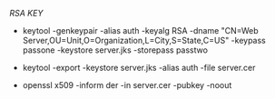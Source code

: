  
 *RSA KEY*
  
 - keytool -genkeypair -alias auth -keyalg RSA -dname "CN=Web Server,OU=Unit,O=Organization,L=City,S=State,C=US" -keypass passone -keystore server.jks -storepass passtwo

- keytool -export -keystore server.jks -alias auth -file server.cer

- openssl x509 -inform der -in server.cer -pubkey -noout

